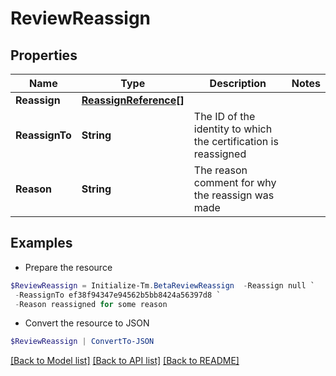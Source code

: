 # ReviewReassign
## Properties

Name | Type | Description | Notes
------------ | ------------- | ------------- | -------------
**Reassign** | [**ReassignReference[]**](ReassignReference.md) |  | 
**ReassignTo** | **String** | The ID of the identity to which the certification is reassigned | 
**Reason** | **String** | The reason comment for why the reassign was made | 

## Examples

- Prepare the resource
```powershell
$ReviewReassign = Initialize-Tm.BetaReviewReassign  -Reassign null `
 -ReassignTo ef38f94347e94562b5bb8424a56397d8 `
 -Reason reassigned for some reason
```

- Convert the resource to JSON
```powershell
$ReviewReassign | ConvertTo-JSON
```

[[Back to Model list]](../README.md#documentation-for-models) [[Back to API list]](../README.md#documentation-for-api-endpoints) [[Back to README]](../README.md)

